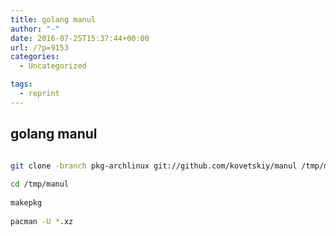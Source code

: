 ```yaml
---
title: golang manul
author: "-"
date: 2016-07-25T15:37:44+00:00
url: /?p=9153
categories:
  - Uncategorized

tags:
  - reprint
---
```

## golang manul
```bash

git clone -branch pkg-archlinux git://github.com/kovetskiy/manul /tmp/manul
  
cd /tmp/manul
  
makepkg
  
pacman -U *.xz

```